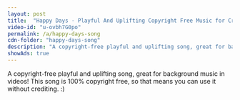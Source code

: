 ```yaml
---
layout: post
title:  "Happy Days - Playful And Uplifting Copyright Free Music for Creators"
video-id: "u-ovbh7G0po"
permalink: /a/happy-days-song
cdn-folder: "happy-days-song"
description: "A copyright-free playful and uplifting song, great for background music in videos! This song is 100% copyright free, so that means you can use it without crediting. :)"
showAds: true
---
```


A copyright-free playful and uplifting song, great for background music in videos! This song is 100% copyright free, so that means you can use it without crediting. :)
